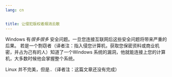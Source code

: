 ```yaml
---
lang: cn


title: 让侵犯版权者烟消云散
---
```


Windows 有<i>很多很多</i> 安全问题。一旦您连接互联网后这些安全问题将带来严重的后果。
若是一个剽窃者（译者注：指入侵您计算机，获取您保密资料或商业机密，并占为己有的人）知道了一个Windows
系统的漏洞，他就能连接上您的计算机，大多数时候他会掌握整个系统。

Linux 并不完美，但是..（译者注：这篇文章还没有完成）




